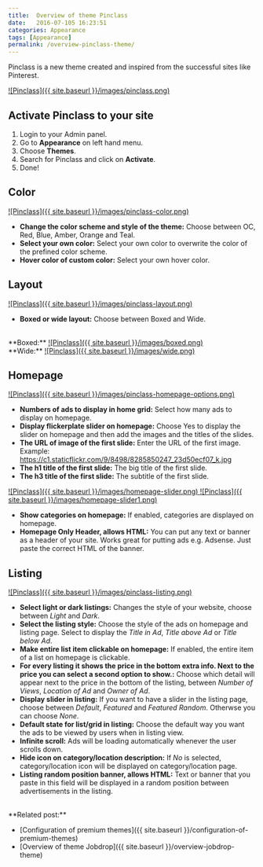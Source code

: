 ```yaml
---
title:  Overview of theme Pinclass
date:   2016-07-105 16:23:51
categories: Appearance
tags: [Appearance]
permalink: /overview-pinclass-theme/
---
```

Pinclass is a new theme created and inspired from the successful sites like Pinterest.

<a href="{{ site.baseurl }}/images/pinclass.png" class="thumbnail gallery-item" data-gallery>
![Pinclass]({{ site.baseurl }}/images/pinclass.png) 
</a>

## Activate Pinclass to your site

1. Login to your Admin panel.
2. Go to **Appearance** on left hand menu.
3. Choose **Themes**.
4. Search for Pinclass and click on **Activate**.
5. Done!

## Color

<a href="{{ site.baseurl }}/images/pinclass-color.png" class="thumbnail gallery-item" data-gallery>
![Pinclass]({{ site.baseurl }}/images/pinclass-color.png) 
</a>

+ **Change the color scheme and style of the theme:** Choose between OC, Red, Blue, Amber, Orange and Teal.
+ **Select your own color:** Select your own color to overwrite the color of the prefined color scheme.
+ **Hover color of custom color:** Select your own hover color.


## Layout

<a href="{{ site.baseurl }}/images/pinclass-layout.png" class="thumbnail gallery-item" data-gallery>
![Pinclass]({{ site.baseurl }}/images/pinclass-layout.png) 
</a>

+ **Boxed or wide layout:** Choose between Boxed and Wide.


<br>
**Boxed:**

<a href="{{ site.baseurl }}/images/boxed.png" class="thumbnail gallery-item" data-gallery>
![Pinclass]({{ site.baseurl }}/images/boxed.png) 
</a>

<br>
**Wide:**

<a href="{{ site.baseurl }}/images/wide.png" class="thumbnail gallery-item" data-gallery>
![Pinclass]({{ site.baseurl }}/images/wide.png) 
</a>


## Homepage

<a href="{{ site.baseurl }}/images/pinclass-homepage-options.png" class="thumbnail gallery-item" data-gallery>
![Pinclass]({{ site.baseurl }}/images/pinclass-homepage-options.png) 
</a>

+ **Numbers of ads to display in home grid:** Select how many ads to display on homepage.
+ **Display flickerplate slider on homepage:** Choose Yes to display the slider on homepage and then add the images and the titles of the slides.
+ **The URL of image of the first slide:** Enter the URL of the first image. Example: https://c1.staticflickr.com/9/8498/8285850247_23d50ecf07_k.jpg
+ **The h1 title of the first slide:** The big title of the first slide.
+ **The h3 title of the first slide:** The subtitle of the first slide.

<a href="{{ site.baseurl }}/images/homepage-slider.png" class="thumbnail gallery-item" data-gallery>
![Pinclass]({{ site.baseurl }}/images/homepage-slider.png) 
</a>

<a href="{{ site.baseurl }}/images/homepage-slider1.png" class="thumbnail gallery-item" data-gallery>
![Pinclass]({{ site.baseurl }}/images/homepage-slider1.png) 
</a>

+ **Show categories on homepage:** If enabled, categories are displayed on homepage.
+ **Homepage Only Header, allows HTML:** You can put any text or banner as a header of your site. Works great for putting ads e.g. Adsense. Just paste the correct HTML of the banner.


## Listing

<a href="{{ site.baseurl }}/images/pinclass-listing.png" class="thumbnail gallery-item" data-gallery>
![Pinclass]({{ site.baseurl }}/images/pinclass-listing.png) 
</a>

+ **Select light or dark listings:** Changes the style of your website, choose between _Light_ and _Dark_.
+ **Select the listing style:** Choose the style of the ads on homepage and listing page. Select to display the _Title in Ad_, _Title above Ad_ or _Title below Ad_.
+ **Make entire list item clickable on homepage:** If enabled, the entire item of a list on homepage is clickable.
+ **For every listing it shows the price in the bottom extra info. Next to the price you can select a second option to show.:** Choose which detail will appear next to the price in the bottom of the listing, between _Number of Views_, _Location of Ad_ and _Owner of Ad_.
+ **Display slider in listing:** If you want to have a slider in the listing page, choose between _Default_, _Featured_ and _Featured Random_. Otherwse you can choose _None_.
+ **Default state for list/grid in listing:** Choose the default way you want the ads to be viewed by users when in listing view.
+ **Infinite scroll:** Ads will be loading automatically whenever the user scrolls down.
+ **Hide icon on category/location description:** If _No_ is selected, category/location icon will be displayed on category/location page.
+ **Listing random position banner, allows HTML:** Text or banner that you paste in this field will be displayed in a random position between advertisements in the listing.


<br>
**Related post:**

* [Configuration of premium themes]({{ site.baseurl }}/configuration-of-premium-themes)
* [Overview of theme Jobdrop]({{ site.baseurl }}/overview-jobdrop-theme)



